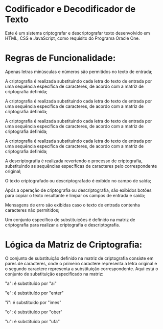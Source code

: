 <h1>Codificador e Decodificador de Texto</h1>
Este é um sistema criptografar e descriptografar texto desenvolvido em HTML, CSS e JavaScript, como requisito do Programa Oracle One.

<h1>Regras de Funcionalidade:</h1>
<p>Apenas letras minúsculas e números são permitidos no texto de entrada;</p>
<p>A criptografia é realizada substituindo cada letra do texto de entrada por uma sequência específica de caracteres, de acordo com a matriz de criptografia definida;</p>
<p>A criptografia é realizada substituindo cada letra do texto de entrada por uma sequência específica de caracteres, de acordo com a matriz de criptografia definida;</p>
<p>A criptografia é realizada substituindo cada letra do texto de entrada por uma sequência específica de caracteres, de acordo com a matriz de criptografia definida;</p>
<p>A criptografia é realizada substituindo cada letra do texto de entrada por uma sequência específica de caracteres, de acordo com a matriz de criptografia definida;</p>
<p>A descriptografia é realizada revertendo o processo de criptografia, substituindo as sequências específicas de caracteres pelo correspondente original;</p>
<p>O texto criptografado ou descriptografado é exibido no campo de saída;</p>
<p>Após a operação de criptografia ou descriptografia, são exibidos botões para copiar o texto resultante e limpar os campos de entrada e saída;</p>
<p>Mensagens de erro são exibidas caso o texto de entrada contenha caracteres não permitidos;</p>
<p>Um conjunto específico de substituições é definido na matriz de criptografia para realizar a criptografia e descriptografia.</p>

<h1>Lógica da Matriz de Criptografia:</h1>
<p>O conjunto de substituição definido na matriz de criptografia consiste em pares de caracteres, onde o primeiro caractere representa a letra original e o segundo caractere representa a substituição correspondente. 
Aqui está o conjunto de substituição especificado na matriz:</p>

"a": é substituído por "ai"

"e": é substituído por "enter"

"i": é substituído por "imes"

"o": é substituído por "ober"

"u": é substituído por "ufa"


